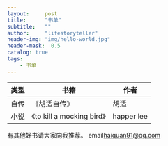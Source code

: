 ```yaml
---
layout:     post
title:      "书单"
subtitle:   ""
author:     "lifestoryteller"
header-img: "img/hello-world.jpg"
header-mask:  0.5
catalog: true
tags:
    - 书单
---
```


|类型|书籍|作者|
|---|---|---|
|自传| 《胡适自传》| 胡适  |
|小说| 《to kill a mocking bird》|  happer lee|


有其他好书请大家向我推荐。
email[haiquan91@qq.com](haiquan91@qq.com)
